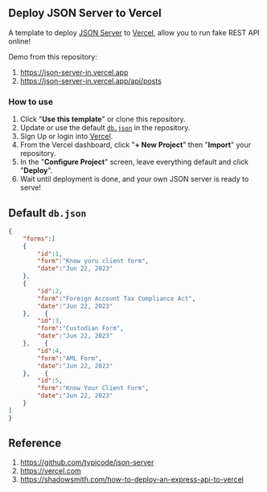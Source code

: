 ## Deploy JSON Server to Vercel

A template to deploy [JSON Server](https://github.com/typicode/json-server) to [Vercel](https://vercel.com), allow you to run fake REST API online!

Demo from this repository: 

1. https://json-server-in.vercel.app
2. https://json-server-in.vercel.app/api/posts

### How to use

1. Click "**Use this template**" or clone this repository.
2. Update or use the default [`db.json`](./db.json) in the repository.
3. Sign Up or login into [Vercel](https://vercel.com).
4. From the Vercel dashboard, click "**+ New Project**" then "**Import**" your repository.
5. In the "**Configure Project**" screen, leave everything default and click "**Deploy**".
6. Wait until deployment is done, and your own JSON server is ready to serve!

## Default `db.json`

```json
{
    "forms":[
    {
        "id":1,
        "form":"Know yoru client form",
        "date":"Jun 22, 2023"
    },
    {
        "id":2,
        "form":"Foreign Account Tax Compliance Act",
        "date":"Jun 22, 2023"
    },    {
        "id":3,
        "form":"Custodian Form",
        "date":"Jun 22, 2023"
    },    {
        "id":4,
        "form":"AML Form",
        "date":"Jun 22, 2023"
    },    {
        "id":5,
        "form":"Know Your Client Form",
        "date":"Jun 22, 2023"
    }
]
}
```

## Reference

1. https://github.com/typicode/json-server
2. https://vercel.com
3. https://shadowsmith.com/how-to-deploy-an-express-api-to-vercel

